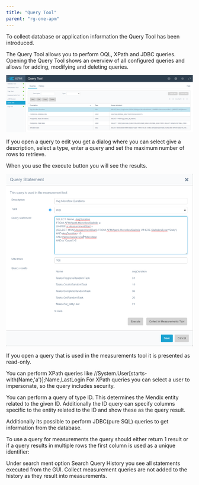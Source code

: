 ```yaml
---
title: "Query Tool"
parent: "rg-one-apm"
---
```

To collect database or application information the Query Tool has been introduced.

The Query Tool allows you to perform OQL, XPath and JDBC queries. Opening the Query Tool shows an overview of all configured queries and allows for adding, modifying and deleting queries.

![](attachments/rg-one-query-tool/List.png)

If you open a query to edit you get a dialog where you can select give a description, select a type, enter a query and set the maximum number of rows to retrieve.

When you use the execute button you will see the results.

![](attachments/rg-one-query-tool/OQL.png)                       

If you open a query that is used in the measurements tool it is presented as read-only.

You can perform XPath queries like //System.User[starts-with(Name,'a')];Name,LastLogin
For XPath queries you can select a user to impersonate, so the query includes security.

You can perform a query of type ID. This determines the Mendix entity related to the given ID.
Additionally the ID query can specify columns specific to the entity related to the ID and show these as the query result.

Additionally its possible to perform JDBC(pure SQL) queries to get information from the database.

To use a query for measurements the query should either return 1 result or if a query results in multiple rows the first column is used as a unique identifier:

Under search ment option Search Query History you see all statements executed from the GUI. Collect measurement queries are not added to the history as they result into measurements.
